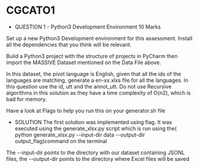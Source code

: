 # CGCATO1
- QUESTION 1 - Python3 Development Environment					         10 Marks

 Set up a new Python3 Development environment for this assessment. Install all the dependencies that you think will be relevant. 

 Build a Python3 project with the structure of projects in PyCharm then import the MASSIVE Dataset mentioned on the Data File above. 

 In this dataset, the pivot language is English, given that all the ids of the languages are matching, generate a en-xx.xlxs file for all the languages. In this question use the id, utt and the annot_utt.  Do not use Recursive algorithms in this solution as they have a time complexity of O(n2), which is bad for memory. 

 Have a look at Flags to help you run this on your generator.sh file

 - SOLUTION
The first solution was implemented using flag. It was executed using the generate_xlsx.py script which is run using the( python generate_xlsx.py --input-dir data --output-dir output_flag)command on the terminal

The --input-dir points to the directory with our dataset containing JSONL files, the --output-dir points to the directory where Excel files will be saved

